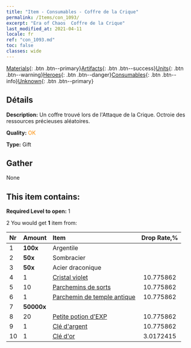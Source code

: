 ```yaml
---
title: "Item - Consumables - Coffre de la Crique"
permalink: /Items/con_1093/
excerpt: "Era of Chaos  Coffre de la Crique"
last_modified_at: 2021-04-11
locale: fr
ref: "con_1093.md"
toc: false
classes: wide
---
```

 [Materials](/fr/Items/){: .btn .btn--primary}[Artifacts](/fr/Items/Artifacts/){: .btn .btn--success}[Units](/fr/Items/Units/){: .btn .btn--warning}[Heroes](/fr/Items/Heroes/){: .btn .btn--danger}[Consumables](/fr/Items/Consumables/){: .btn .btn--info}[Unknown](/fr/Items/Unknown/){: .btn .btn--primary}

## Détails
 **Description:** Un coffre trouvé lors de l'Attaque de la Crique. Octroie des ressources précieuses aléatoires.

 **Quality:** <span style="color: #FF8C00">OK</span>

 **Type:** Gift

## Gather

  None

## This item contains:

 **Required Level to open:** 1

 2 You would get **1** item  from:

  | Nr | Amount |     Item    | Drop Rate,% |
  |:---|:-------|:------------|:---------:|
  | 1 |  **100x** | Argentile |  | 10.775862 | 
  | 2 |  **50x** | Sombracier |  | 10.775862 | 
  | 3 |  **50x** | Acier draconique |  | 10.775862 | 
  | 4 | 1 | [Cristal violet](/fr/Items/con_720/) | 10.775862 | 
  | 5 | 10 | [Parchemins de sorts](/fr/Items/con_694/) | 10.775862 | 
  | 6 | 1 | [Parchemin de temple antique](/fr/Items/con_697/) | 10.775862 | 
  | 7 |  **50000x** | <i class="fas fa-coins"/> |  | 10.775862 | 
  | 8 | 20 | [Petite potion d'EXP](/fr/Items/con_701/) | 10.775862 | 
  | 9 | 1 | [Clé d'argent](/fr/Items/con_693/) | 10.775862 | 
  | 10 | 1 | [Clé d'or](/fr/Items/con_783/) | 3.0172415 | 
